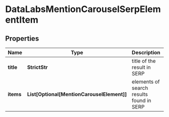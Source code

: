 # DataLabsMentionCarouselSerpElementItem


## Properties

| Name | Type | Description | Notes |
|------------ | ------------- | ------------- | -------------|
**title** | **StrictStr** | title of the result in SERP |[optional]|
**items** | **List[Optional[MentionCarouselElement]]** | elements of search results found in SERP |[optional]|